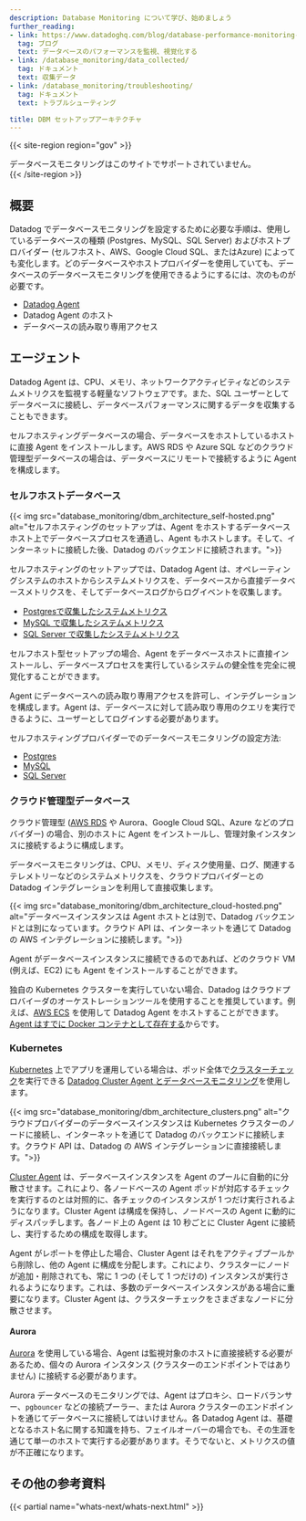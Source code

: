 ```yaml
---
description: Database Monitoring について学び、始めましょう
further_reading:
- link: https://www.datadoghq.com/blog/database-performance-monitoring-datadog
  tag: ブログ
  text: データベースのパフォーマンスを監視、視覚化する
- link: /database_monitoring/data_collected/
  tag: ドキュメント
  text: 収集データ
- link: /database_monitoring/troubleshooting/
  tag: ドキュメント
  text: トラブルシューティング

title: DBM セットアップアーキテクチャ
---
```

{{< site-region region="gov" >}}
<div class="alert alert-warning">データベースモニタリングはこのサイトでサポートされていません。</div>
{{< /site-region >}}

## 概要

Datadog でデータベースモニタリングを設定するために必要な手順は、使用しているデータベースの種類 (Postgres、MySQL、SQL Server) およびホストプロバイダー (セルフホスト、AWS、Google Cloud SQL、またはAzure) によっても変化します。どのデータベースやホストプロバイダーを使用していても、データベースのデータベースモニタリングを使用できるようにするには、次のものが必要です。

* [Datadog Agent][1]
* Datadog Agent のホスト
* データベースの読み取り専用アクセス

## エージェント

Datadog Agent は、CPU、メモリ、ネットワークアクティビティなどのシステムメトリクスを監視する軽量なソフトウェアです。また、SQL ユーザーとしてデータベースに接続し、データベースパフォーマンスに関するデータを収集することもできます。

セルフホスティングデータベースの場合、データベースをホストしているホストに直接 Agent をインストールします。AWS RDS や Azure SQL などのクラウド管理型データベースの場合は、データベースにリモートで接続するように Agent を構成します。


### セルフホストデータベース

{{< img src="database_monitoring/dbm_architecture_self-hosted.png" alt="セルフホスティングのセットアップは、Agent をホストするデータベースホスト上でデータベースプロセスを通過し、Agent もホストします。そして、インターネットに接続した後、Datadog のバックエンドに接続されます。">}}

セルフホスティングのセットアップでは、Datadog Agent は、オペレーティングシステムのホストからシステムメトリクスを、データベースから直接データベースメトリクスを、そしてデータベースログからログイベントを収集します。

* [Postgresで収集したシステムメトリクス][2]
* [MySQL で収集したシステムメトリクス][3]
* [SQL Server で収集したシステムメトリクス][4]


セルフホスト型セットアップの場合、Agent をデータベースホストに直接インストールし、データベースプロセスを実行しているシステムの健全性を完全に視覚化することができます。

Agent にデータベースへの読み取り専用アクセスを許可し、インテグレーションを構成します。Agent は、データベースに対して読み取り専用のクエリを実行できるように、ユーザーとしてログインする必要があります。

セルフホスティングプロバイダーでのデータベースモニタリングの設定方法:

* [Postgres][5]
* [MySQL][6]
* [SQL Server][7]


### クラウド管理型データベース

クラウド管理型 ([AWS RDS][8] や Aurora、Google Cloud SQL、Azure などのプロバイダー) の場合、別のホストに Agent をインストールし、管理対象インスタンスに接続するように構成します。

データベースモニタリングは、CPU、メモリ、ディスク使用量、ログ、関連するテレメトリーなどのシステムメトリクスを、クラウドプロバイダーとの Datadog インテグレーションを利用して直接収集します。

{{< img src="database_monitoring/dbm_architecture_cloud-hosted.png" alt="データベースインスタンスは Agent ホストとは別で、Datadog バックエンドとは別になっています。クラウド API は、インターネットを通じて Datadog の AWS インテグレーションに接続します。">}}

Agent がデータベースインスタンスに接続できるのであれば、どのクラウド VM (例えば、EC2) にも Agent をインストールすることができます。

独自の Kubernetes クラスターを実行していない場合、Datadog はクラウドプロバイーダのオーケストレーションツールを使用することを推奨しています。例えば、[AWS ECS][9] を使用して Datadog Agent をホストすることができます。[Agent はすでに Docker コンテナとして存在する][10]からです。

### Kubernetes

[Kubernetes][11] 上でアプリを運用している場合は、ポッド全体で[クラスターチェック][12]を実行できる [Datadog Cluster Agent とデータベースモニタリング][13]を使用します。

{{< img src="database_monitoring/dbm_architecture_clusters.png" alt="クラウドプロバイダーのデータベースインスタンスは Kubernetes クラスターのノードに接続し、インターネットを通じて Datadog のバックエンドに接続します。クラウド API は、Datadog の AWS インテグレーションに直接接続します。">}}

[Cluster Agent][14] は、データベースインスタンスを Agent のプールに自動的に分散させます。これにより、各ノードベースの Agent ポッドが対応するチェックを実行するのとは対照的に、各チェックのインスタンスが 1 つだけ実行されるようになります。Cluster Agent は構成を保持し、ノードベースの Agent に動的にディスパッチします。各ノード上の Agent は 10 秒ごとに Cluster Agent に接続し、実行するための構成を取得します。

Agent がレポートを停止した場合、Cluster Agent はそれをアクティブプールから削除し、他の Agent に構成を分配します。これにより、クラスターにノードが追加・削除されても、常に 1 つの (そして 1 つだけの) インスタンスが実行されるようになります。これは、多数のデータベースインスタンスがある場合に重要になります。Cluster Agent は、クラスターチェックをさまざまなノードに分散させます。



#### Aurora

[Aurora][15] を使用している場合、Agent は監視対象のホストに直接接続する必要があるため、個々の Aurora インスタンス (クラスターのエンドポイントではありません) に接続する必要があります。

Aurora データベースのモニタリングでは、Agent はプロキシ、ロードバランサー、`pgbouncer` などの接続プーラー、または Aurora クラスターのエンドポイントを通じてデータベースに接続してはいけません。各 Datadog Agent は、基礎となるホスト名に関する知識を持ち、フェイルオーバーの場合でも、その生涯を通じて単一のホストで実行する必要があります。そうでないと、メトリクスの値が不正確になります。



## その他の参考資料

{{< partial name="whats-next/whats-next.html" >}}

[1]: /ja/agent/basic_agent_usage/
[2]: /ja/integrations/postgres/?tab=host#data-collected
[3]: /ja/integrations/mysql/?tab=host#data-collected
[4]: /ja/integrations/sqlserver/?tabs=host#data-collected
[5]: /ja/database_monitoring/setup_postgres/selfhosted/
[6]: /ja/database_monitoring/setup_mysql/selfhosted/
[7]: /ja/database_monitoring/setup_sql_server/selfhosted/
[8]: /ja/integrations/amazon_rds/
[9]: /ja/agent/amazon_ecs/
[10]: /ja/agent/docker/
[11]: /ja/agent/kubernetes/integrations/
[12]: /ja/database_monitoring/setup_postgres/rds/?tab=kubernetes
[13]: /ja/agent/cluster_agent/clusterchecks/
[14]: https://www.datadoghq.com/blog/datadog-cluster-agent/
[15]: /ja/database_monitoring/setup_postgres/aurora/

